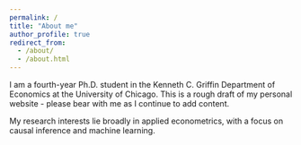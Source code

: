 ```yaml
---
permalink: /
title: "About me"
author_profile: true
redirect_from: 
  - /about/
  - /about.html
---
```


I am a fourth-year Ph.D. student in the Kenneth C. Griffin Department of Economics at the University of Chicago. This is a rough draft of my personal website - please bear with me as I continue to add content.

My research interests lie broadly in applied econometrics, with a focus on causal inference and machine learning.
